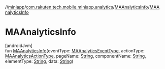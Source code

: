 //[miniapp](../../../index.md)/[com.rakuten.tech.mobile.miniapp.analytics](../index.md)/[MAAnalyticsInfo](index.md)/[MAAnalyticsInfo](-m-a-analytics-info.md)

# MAAnalyticsInfo

[androidJvm]\
fun [MAAnalyticsInfo](-m-a-analytics-info.md)(eventType: [MAAnalyticsEventType](../-m-a-analytics-event-type/index.md), actionType: [MAAnalyticsActionType](../-m-a-analytics-action-type/index.md), pageName: [String](https://kotlinlang.org/api/latest/jvm/stdlib/kotlin/-string/index.html), componentName: [String](https://kotlinlang.org/api/latest/jvm/stdlib/kotlin/-string/index.html), elementType: [String](https://kotlinlang.org/api/latest/jvm/stdlib/kotlin/-string/index.html), data: [String](https://kotlinlang.org/api/latest/jvm/stdlib/kotlin/-string/index.html))
